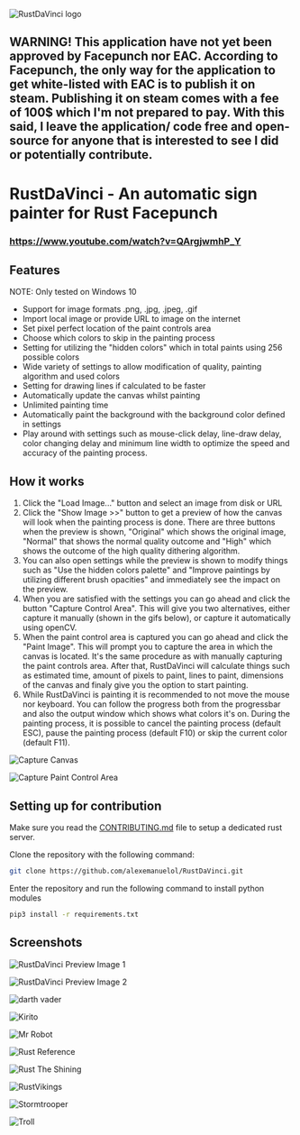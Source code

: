 ![RustDaVinci logo](images/RustDaVinci-logo-2.png)

## **WARNING!** This application have not yet been approved by Facepunch nor EAC. According to Facepunch, the only way for the application to get white-listed with EAC is to publish it on steam. Publishing it on steam comes with a fee of 100$ which I'm not prepared to pay. With this said, I leave the application/ code free and open-source for anyone that is interested to see I did or potentially contribute.

# RustDaVinci - An automatic sign painter for Rust Facepunch

### **https://www.youtube.com/watch?v=QArgjwmhP_Y**

## Features

NOTE: Only tested on Windows 10

* Support for image formats .png, .jpg, .jpeg, .gif
* Import local image or provide URL to image on the internet
* Set pixel perfect location of the paint controls area
* Choose which colors to skip in the painting process
* Setting for utilizing the "hidden colors" which in total paints using 256 possible colors
* Wide variety of settings to allow modification of quality, painting algorithm and used colors
* Setting for drawing lines if calculated to be faster
* Automatically update the canvas whilst painting
* Unlimited painting time
* Automatically paint the background with the background color defined in settings
* Play around with settings such as mouse-click delay, line-draw delay, color changing delay and minimum line width to optimize the speed and accuracy of the painting process.

## How it works

1. Click the "Load Image..." button and select an image from disk or URL
2. Click the "Show Image >>" button to get a preview of how the canvas will look when the painting process is done. There are three buttons when the preview is shown, "Original" which shows the original image, "Normal" that shows the normal quality outcome and "High" which shows the outcome of the high quality dithering algorithm.
3. You can also open settings while the preview is shown to modify things such as "Use the hidden colors palette" and "Improve paintings by utilizing different brush opacities" and immediately see the impact on the preview.
4. When you are satisfied with the settings you can go ahead and click the button "Capture Control Area". This will give you two alternatives, either capture it manually (shown in the gifs below), or capture it automatically using openCV.
5. When the paint control area is captured you can go ahead and click the "Paint Image". This will prompt you to capture the area in which the canvas is located. It's the same procedure as with manually capturing the paint controls area. After that, RustDaVinci will calculate things such as estimated time, amount of pixels to paint, lines to paint, dimensions of the canvas and finaly give you the option to start painting.
6. While RustDaVinci is painting it is recommended to not move the mouse nor keyboard. You can follow the progress both from the progressbar and also the output window which shows what colors it's on. During the painting process, it is possible to cancel the painting process (default ESC), pause the painting process (default F10) or skip the current color (default F11).


![Capture Canvas](rustdavinci/ui/resources/gifs/capture_canvas.gif)

![Capture Paint Control Area](rustdavinci/ui/resources/gifs/capture_ctrl_area.gif)


## Setting up for contribution
Make sure you read the [CONTRIBUTING.md](CONTRIBUTING.md) file to setup a dedicated rust server.

Clone the repository with the following command:

``` bash
git clone https://github.com/alexemanuelol/RustDaVinci.git
```

Enter the repository and run the following command to install python modules

``` bash
pip3 install -r requirements.txt
```

## Screenshots

![RustDaVinci Preview Image 1](images/RustDaVinci-Preview-1.png)

![RustDaVinci Preview Image 2](images/RustDaVinci-Preview-2.png)

![darth vader](screenshots/darthvader.jpg)

![Kirito](screenshots/Kirito.jpg)

![Mr Robot](screenshots/MrRobot.jpg)

![Rust Reference](screenshots/RustReference.jpg)

![Rust The Shining](screenshots/RustTheShining.jpg)

![RustVikings](screenshots/RustVikings.jpg)

![Stormtrooper](screenshots/Stormtrooper.jpg)

![Troll](screenshots/Troll.jpg)

